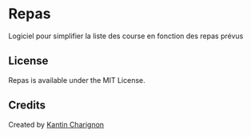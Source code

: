 # Repas

Logiciel pour simplifier la liste des course en fonction des repas prévus

## License

Repas is available under the MIT License.

## Credits

Created by [Kantin Charignon](https://github.com/kcharignon)
